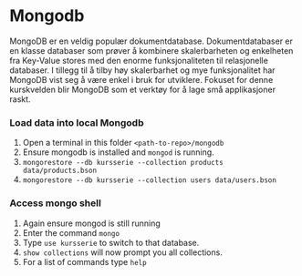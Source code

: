 # Mongodb

MongoDB er en veldig populær dokumentdatabase. Dokumentdatabaser er en klasse databaser som prøver å kombinere skalerbarheten og enkelheten fra Key-Value stores med den enorme funksjonaliteten til relasjonelle databaser. I tillegg til å tilby høy skalerbarhet og mye funksjonalitet har MongoDB vist seg å være enkel i bruk for utviklere. Fokuset for denne kurskvelden blir MongoDB som et verktøy for å lage små applikasjoner raskt.

### Load data into local Mongodb
1. Open a terminal in this folder `<path-to-repo>/mongodb`
2. Ensure mongodb is installed and `mongod` is running.
3. `mongorestore --db kursserie --collection products data/products.bson`
4. `mongorestore --db kursserie --collection users data/users.bson`

### Access mongo shell
1. Again ensure mongod is still running
2. Enter the command `mongo`
3. Type `use kursserie` to switch to that database.
4. `show collections` will now prompt you all collections.
5. For a list of commands type `help`
